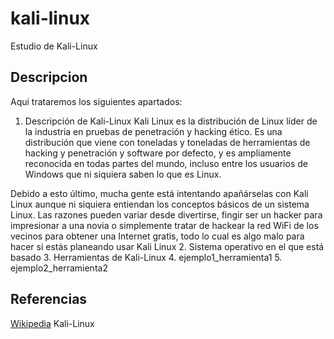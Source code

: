 # kali-linux
Estudio de Kali-Linux
## Descripcion
Aqui trataremos los siguientes apartados:
1. Descripción de Kali-Linux
Kali Linux es la distribución de Linux líder de la industria en pruebas de penetración y hacking ético. Es una distribución que viene con toneladas y toneladas de herramientas de hacking y penetración y software por defecto, y es ampliamente reconocida en todas partes del mundo, incluso entre los usuarios de Windows que ni siquiera saben lo que es Linux.

Debido a esto último, mucha gente está intentando apañárselas con Kali Linux aunque ni siquiera entiendan los conceptos básicos de un sistema Linux. Las razones pueden variar desde divertirse, fingir ser un hacker para impresionar a una novia o simplemente tratar de hackear la red WiFi de los vecinos para obtener una Internet gratis, todo lo cual es algo malo para hacer si estás planeando usar Kali Linux
2. Sistema operativo en el que está basado
3. Herramientas de Kali-Linux
4. ejemplo1_herramienta1
5. ejemplo2_herramienta2

## Referencias
[Wikipedia](https://es.wikipedia.org/wiki/Kali_Linux)
Kali-Linux
